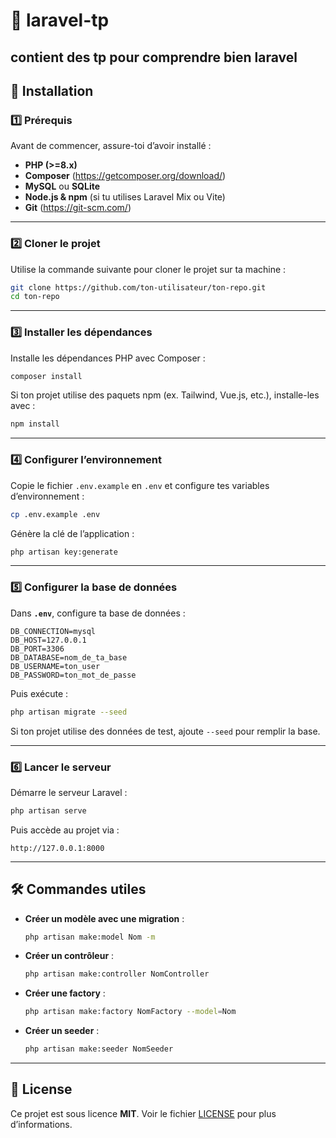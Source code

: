 # 📌 laravel-tp

contient des tp pour comprendre bien laravel
---

## 🚀 Installation

### 1️⃣ Prérequis

Avant de commencer, assure-toi d’avoir installé :

- **PHP (>=8.x)**
- **Composer** (https://getcomposer.org/download/)
- **MySQL** ou **SQLite**
- **Node.js & npm** (si tu utilises Laravel Mix ou Vite)
- **Git** (https://git-scm.com/)

---

### 2️⃣ Cloner le projet

Utilise la commande suivante pour cloner le projet sur ta machine :

```sh
git clone https://github.com/ton-utilisateur/ton-repo.git
cd ton-repo
```

---

### 3️⃣ Installer les dépendances

Installe les dépendances PHP avec Composer :

```sh
composer install
```

Si ton projet utilise des paquets npm (ex. Tailwind, Vue.js, etc.), installe-les avec :

```sh
npm install
```

---

### 4️⃣ Configurer l’environnement

Copie le fichier `.env.example` en `.env` et configure tes variables d’environnement :

```sh
cp .env.example .env
```

Génère la clé de l’application :

```sh
php artisan key:generate
```

---

### 5️⃣ Configurer la base de données

Dans **`.env`**, configure ta base de données :

```env
DB_CONNECTION=mysql
DB_HOST=127.0.0.1
DB_PORT=3306
DB_DATABASE=nom_de_ta_base
DB_USERNAME=ton_user
DB_PASSWORD=ton_mot_de_passe
```

Puis exécute :

```sh
php artisan migrate --seed
```

Si ton projet utilise des données de test, ajoute `--seed` pour remplir la base.

---

### 6️⃣ Lancer le serveur

Démarre le serveur Laravel :

```sh
php artisan serve
```

Puis accède au projet via :

```
http://127.0.0.1:8000
```

---

## 🛠 Commandes utiles

- **Créer un modèle avec une migration** :
  ```sh
  php artisan make:model Nom -m
  ```
- **Créer un contrôleur** :
  ```sh
  php artisan make:controller NomController
  ```
- **Créer une factory** :
  ```sh
  php artisan make:factory NomFactory --model=Nom
  ```
- **Créer un seeder** :
  ```sh
  php artisan make:seeder NomSeeder
  ```

---

## 📜 License

Ce projet est sous licence **MIT**. Voir le fichier [LICENSE](LICENSE) pour plus d’informations.
